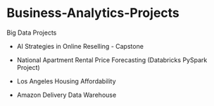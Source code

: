 # Business-Analytics-Projects

Big Data Projects
* AI Strategies in Online Reselling - Capstone
  
* National Apartment Rental Price Forecasting (Databricks PySpark Project)
  
* Los Angeles Housing Affordability

* Amazon Delivery Data Warehouse


